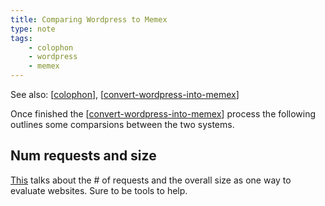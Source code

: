 ```yaml
---
title: Comparing Wordpress to Memex
type: note
tags: 
    - colophon
    - wordpress
    - memex
---
```


See also: [[colophon]], [[convert-wordpress-into-memex]]

Once finished the [[convert-wordpress-into-memex]] process the following outlines some comparsions between the two systems.

## Num requests and size

[This](https://benhoyt.com/writings/the-small-web-is-beautiful/) talks about the # of requests and the overall size as one way to evaluate websites. Sure to be tools to help.


[//begin]: # "Autogenerated link references for markdown compatibility"
[colophon]: colophon "About (Colophon)"
[convert-wordpress-into-memex]: convert-wordpress-into-memex "Convert Wordpress into Memex"
[//end]: # "Autogenerated link references"
